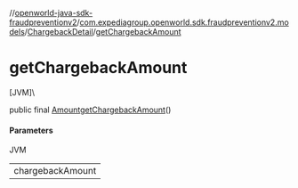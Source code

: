 //[openworld-java-sdk-fraudpreventionv2](../../../index.md)/[com.expediagroup.openworld.sdk.fraudpreventionv2.models](../index.md)/[ChargebackDetail](index.md)/[getChargebackAmount](get-chargeback-amount.md)

# getChargebackAmount

[JVM]\

public final [Amount](../-amount/index.md)[getChargebackAmount](get-chargeback-amount.md)()

#### Parameters

JVM

| |
|---|
| chargebackAmount |
